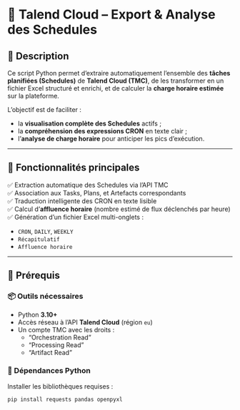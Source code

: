 # 🧰 Talend Cloud – Export & Analyse des Schedules

## 📄 Description

Ce script Python permet d’extraire automatiquement l’ensemble des **tâches planifiées (Schedules)** de **Talend Cloud (TMC)**, de les transformer en un fichier Excel structuré et enrichi, et de calculer la **charge horaire estimée** sur la plateforme.

L’objectif est de faciliter :
- la **visualisation complète des Schedules** actifs ;
- la **compréhension des expressions CRON** en texte clair ;
- l’**analyse de charge horaire** pour anticiper les pics d’exécution.

---

## 🚀 Fonctionnalités principales

✅ Extraction automatique des Schedules via l’API TMC  
✅ Association aux Tasks, Plans, et Artefacts correspondants  
✅ Traduction intelligente des CRON en texte lisible  
✅ Calcul d’**affluence horaire** (nombre estimé de flux déclenchés par heure)  
✅ Génération d’un fichier Excel multi-onglets :
- `CRON`, `DAILY`, `WEEKLY`
- `Récapitulatif`
- `Affluence horaire`

---

## 🧱 Prérequis

### 📦 Outils nécessaires
- Python **3.10+**
- Accès réseau à l’API **Talend Cloud** (région `eu`)
- Un compte TMC avec les droits :
  - “Orchestration Read”  
  - “Processing Read”  
  - “Artifact Read”

### 🧰 Dépendances Python
Installer les bibliothèques requises :

```bash
pip install requests pandas openpyxl
